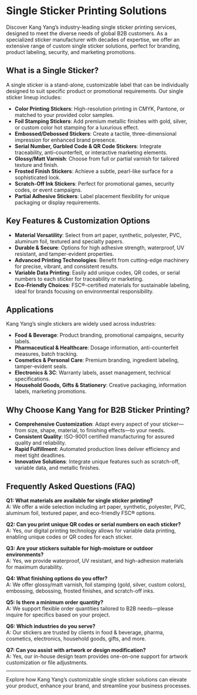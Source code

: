 # Single Sticker Printing Solutions

Discover Kang Yang’s industry-leading single sticker printing services, designed to meet the diverse needs of global B2B customers. As a specialized sticker manufacturer with decades of expertise, we offer an extensive range of custom single sticker solutions, perfect for branding, product labeling, security, and marketing promotions.

## What is a Single Sticker?

A single sticker is a stand-alone, customizable label that can be individually designed to suit specific product or promotional requirements. Our single sticker lineup includes:

- **Color Printing Stickers**: High-resolution printing in CMYK, Pantone, or matched to your provided color samples.
- **Foil Stamping Stickers**: Add premium metallic finishes with gold, silver, or custom color hot stamping for a luxurious effect.
- **Embossed/Debossed Stickers**: Create a tactile, three-dimensional impression for enhanced brand presence.
- **Serial Number, Garbled Code & QR Code Stickers**: Integrate traceability, anti-counterfeit, or interactive marketing elements.
- **Glossy/Matt Varnish**: Choose from full or partial varnish for tailored texture and finish.
- **Frosted Finish Stickers**: Achieve a subtle, pearl-like surface for a sophisticated look.
- **Scratch-Off Ink Stickers**: Perfect for promotional games, security codes, or event campaigns.
- **Partial Adhesive Stickers**: Label placement flexibility for unique packaging or display requirements.

## Key Features & Customization Options

- **Material Versatility**: Select from art paper, synthetic, polyester, PVC, aluminum foil, textured and specialty papers.
- **Durable & Secure**: Options for high adhesive strength, waterproof, UV resistant, and tamper-evident properties.
- **Advanced Printing Technologies**: Benefit from cutting-edge machinery for precise, vibrant, and consistent results.
- **Variable Data Printing**: Easily add unique codes, QR codes, or serial numbers to each sticker for traceability or marketing.
- **Eco-Friendly Choices**: FSC®-certified materials for sustainable labeling, ideal for brands focusing on environmental responsibility.

## Applications

Kang Yang’s single stickers are widely used across industries:
- **Food & Beverage**: Product branding, promotional campaigns, security labels.
- **Pharmaceutical & Healthcare**: Dosage information, anti-counterfeit measures, batch tracking.
- **Cosmetics & Personal Care**: Premium branding, ingredient labeling, tamper-evident seals.
- **Electronics & 3C**: Warranty labels, asset management, technical specifications.
- **Household Goods, Gifts & Stationery**: Creative packaging, information labels, marketing promotions.

## Why Choose Kang Yang for B2B Sticker Printing?

- **Comprehensive Customization**: Adapt every aspect of your sticker—from size, shape, material, to finishing effects—to your needs.
- **Consistent Quality**: ISO-9001 certified manufacturing for assured quality and reliability.
- **Rapid Fulfillment**: Automated production lines deliver efficiency and meet tight deadlines.
- **Innovative Solutions**: Integrate unique features such as scratch-off, variable data, and metallic finishes.

## Frequently Asked Questions (FAQ)

**Q1: What materials are available for single sticker printing?**  
A: We offer a wide selection including art paper, synthetic, polyester, PVC, aluminum foil, textured paper, and eco-friendly FSC® options.

**Q2: Can you print unique QR codes or serial numbers on each sticker?**  
A: Yes, our digital printing technology allows for variable data printing, enabling unique codes or QR codes for each sticker.

**Q3: Are your stickers suitable for high-moisture or outdoor environments?**  
A: Yes, we provide waterproof, UV resistant, and high-adhesion materials for maximum durability.

**Q4: What finishing options do you offer?**  
A: We offer glossy/matt varnish, foil stamping (gold, silver, custom colors), embossing, debossing, frosted finishes, and scratch-off inks.

**Q5: Is there a minimum order quantity?**  
A: We support flexible order quantities tailored to B2B needs—please inquire for specifics based on your project.

**Q6: Which industries do you serve?**  
A: Our stickers are trusted by clients in food & beverage, pharma, cosmetics, electronics, household goods, gifts, and more.

**Q7: Can you assist with artwork or design modification?**  
A: Yes, our in-house design team provides one-on-one support for artwork customization or file adjustments.

---

Explore how Kang Yang’s customizable single sticker solutions can elevate your product, enhance your brand, and streamline your business processes.